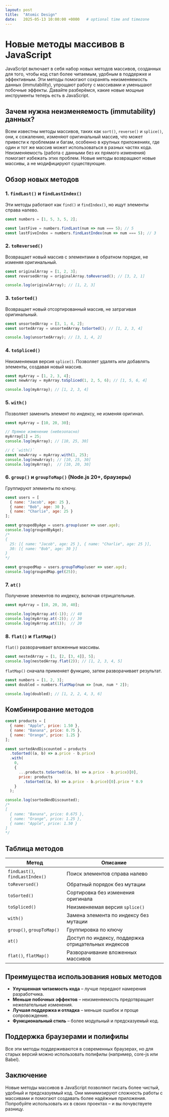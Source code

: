 ```yaml
---
layout: post
title:  "Atomic Design"
date:   2025-05-13 10:00:00 +0000   # optional time and timezone
---
```


# Новые методы массивов в JavaScript

JavaScript включает в себя набор новых методов массивов, созданных для того, чтобы код стал более читаемым, удобным в поддержке и эффективным. Эти методы помогают сохранять неизменяемость данных (immutability), упрощают работу с массивами и уменьшают побочные эффекты. Давайте разберёмся, какие новые мощные инструменты теперь есть в JavaScript.

## Зачем нужна неизменяемость (immutability) данных?

Всем известны методы массивов, таких как `sort()`, `reverse()` и `splice()`, они, к сожалению, изменяют оригинальный массив, что может привести к проблемам и багам, особенно в крупных приложениях, где один и тот же массив может использоваться в разных частях кода. Неизменяемость (работа с данными без их прямого изменения) помогает избежать этих проблем. Новые методы возвращают новые массивы, а не модифицируют существующие.

## Обзор новых методов

### 1. `findLast()` и `findLastIndex()`

Эти методы работают как `find()` и `findIndex()`, но ищут элементы справа налево.

```js
const numbers = [1, 5, 3, 5, 2];

const lastFive = numbers.findLast(num => num === 5); // 5
const lastFiveIndex = numbers.findLastIndex(num => num === 5); // 3
```

### 2. `toReversed()`

Возвращает новый массив с элементами в обратном порядке, не изменяя оригинальный.

```js
const originalArray = [1, 2, 3];
const reversedArray = originalArray.toReversed(); // [3, 2, 1]

console.log(originalArray); // [1, 2, 3]
```

### 3. `toSorted()`

Возвращает новый отсортированный массив, не затрагивая оригинальный.

```js
const unsortedArray = [3, 1, 4, 2];
const sortedArray = unsortedArray.toSorted(); // [1, 2, 3, 4]

console.log(unsortedArray); // [3, 1, 4, 2]
```

### 4. `toSpliced()`

Неизменяемая версия `splice()`. Позволяет удалять или добавлять элементы, создавая новый массив.

```js
const myArray = [1, 2, 3, 4];
const newArray = myArray.toSpliced(1, 2, 5, 6); // [1, 5, 6, 4]

console.log(myArray); // [1, 2, 3, 4]
```

### 5. `with()`

Позволяет заменить элемент по индексу, не изменяя оригинал.

```js
const myArray = [10, 20, 30];

// Прямое изменение (небезопасно)
myArray[1] = 25;
console.log(myArray); // [10, 25, 30]

// С `with()`
const newArray = myArray.with(1, 25);
console.log(newArray); // [10, 25, 30]
console.log(myArray);  // [10, 20, 30]
```

### 6. `group()` и `groupToMap()` (Node.js 20+, браузеры)

Группируют элементы по ключу.

```js
const users = [
  { name: "Jacob", age: 25 },
  { name: "Bob", age: 30 },
  { name: "Charlie", age: 25 }
];

const groupedByAge = users.group(user => user.age);
console.log(groupedByAge);
/*
{
  25: [{ name: "Jacob", age: 25 }, { name: "Charlie", age: 25 }],
  30: [{ name: "Bob", age: 30 }]
}
*/

const groupedMap = users.groupToMap(user => user.age);
console.log(groupedMap.get(25));
```

### 7. `at()`

Получение элементов по индексу, включая отрицательные.

```js
const myArray = [10, 20, 30, 40];

console.log(myArray.at(-1)); // 40
console.log(myArray.at(-2)); // 30
console.log(myArray.at(1));  // 20
```

### 8. `flat()` и `flatMap()`

`flat()` разворачивает вложенные массивы.

```js
const nestedArray = [1, [2, [3, 4]], 5];
console.log(nestedArray.flat(2)); // [1, 2, 3, 4, 5]
```

`flatMap()` сначала применяет функцию, затем разворачивает результат.

```js
const numbers = [1, 2, 3];
const doubled = numbers.flatMap(num => [num, num * 2]);

console.log(doubled); // [1, 2, 2, 4, 3, 6]
```

## Комбинирование методов

```js
const products = [
  { name: "Apple", price: 1.50 },
  { name: "Banana", price: 0.75 },
  { name: "Orange", price: 1.25 }
];

const sortedAndDiscounted = products
  .toSorted((a, b) => a.price - b.price)
  .with(
    0,
    {
      ...products.toSorted((a, b) => a.price - b.price)[0],
      price: products
        .toSorted((a, b) => a.price - b.price)[0].price * 0.9
    }
  );

console.log(sortedAndDiscounted);
/*
[
  { name: "Banana", price: 0.675 },
  { name: "Orange", price: 1.25 },
  { name: "Apple", price: 1.50 }
]
*/
```

## Таблица методов

| Метод                           | Описание                                           |
|---------------------------------|----------------------------------------------------|
| `findLast()`, `findLastIndex()` | Поиск элементов справа налево                     |
| `toReversed()`                  | Обратный порядок без мутации                       |
| `toSorted()`                    | Сортировка без изменения оригинала                 |
| `toSpliced()`                   | Неизменяемая версия `splice()`                     |
| `with()`                        | Замена элемента по индексу без мутации             |
| `group()`, `groupToMap()`       | Группировка по ключу                               |
| `at()`                          | Доступ по индексу, поддержка отрицательных индексов |
| `flat()`, `flatMap()`           | Разворачивание вложенных массивов                  |

## Преимущества использования новых методов

- **Улучшенная читаемость кода** – лучше передают намерения разработчика.
- **Меньше побочных эффектов** – неизменяемость предотвращает нежелательные изменения.
- **Лучшая поддержка и отладка** – меньше ошибок и проще сопровождение.
- **Функциональный стиль** – более модульный и предсказуемый код.

## Поддержка браузерами и полифилы

Все эти методы поддерживаются в современных браузерах, но для старых версий можно использовать полифилы (например, core-js или Babel).

## Заключение

Новые методы массивов в JavaScript позволяют писать более чистый, удобный и предсказуемый код. Они минимизируют сложность работы с массивами и помогают создавать более надёжные приложения. Попробуйте использовать их в своих проектах – и вы почувствуете разницу.
